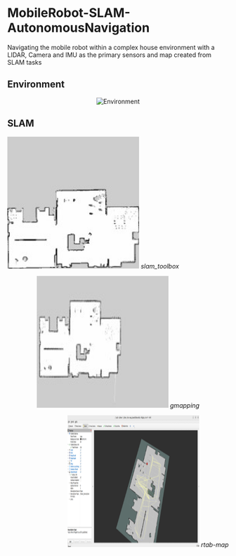 # MobileRobot-SLAM-AutonomousNavigation

Navigating the mobile robot within a complex house environment with a LIDAR, Camera and IMU as the primary sensors and map created from SLAM tasks

## Environment
<p align="center"> <img src="https://github.com/AkshayLaddha943/MobileRobot-SLAM-AutonomousNavigation/assets/62604049/7563525e-3ff4-476a-b324-48ed0f4f58e2" height="500" width=800" alt="Environment">
<br/>

## SLAM

<p align="left"> <img src="https://github.com/AkshayLaddha943/MobileRobot-SLAM-AutonomousNavigation/blob/main/images/slam_toolbox.jpg" height="300" width=300" alt="slam_toolbox"> <em>slam_toolbox</em>
<br/>

<p align="center"> <img src="https://github.com/AkshayLaddha943/MobileRobot-SLAM-AutonomousNavigation/blob/main/images/gmapping.jpg" height="300" width=300" alt="gmapping"> <em>gmapping</em>
<br/>

<p align="right"> <img src="https://github.com/AkshayLaddha943/MobileRobot-SLAM-AutonomousNavigation/blob/main/images/rtabmap.png" height="300" width=300" alt="rtabmap"> <em>rtab-map</em>
<br/>
